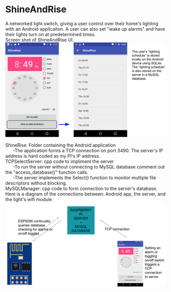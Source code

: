# ShineAndRise
A networked light switch, giving a user control over their home's lighitng with an Android applicaiton. A user can also set "wake up alarms" and have their lights turn on at predetermined times.<br />
Screen shot of ShineAndRise UI.
![Alt text](https://github.com/colinsheppard10/ShineAndRise/blob/master/Images/UserInterface.png "Optional title")

ShineRise: Folder containing the Android application <br />
&nbsp;&nbsp;&nbsp;&nbsp;&nbsp;&nbsp;-The application forms a TCP connection on port 3490. The server's IP address is hard coded as my PI's IP address.  <br />
TCPSelectServer: cpp code to impliment the server <br />
&nbsp;&nbsp;&nbsp;&nbsp;&nbsp;&nbsp;-To run the server without connecting to MySQL database comment out the "access_database()" function calls. <br />
&nbsp;&nbsp;&nbsp;&nbsp;&nbsp;&nbsp;-The server implements the Select() function to monitor multiple file descriptors without blocking.<br />
MySQLManager: cpp code to form connection to the server's database. <br />
Here is a diagram of the connections between: Android app, the server, and the light's wifi module <br />
![Alt text](https://github.com/colinsheppard10/ShineAndRise/blob/master/Images/Network.png "Optional title")
